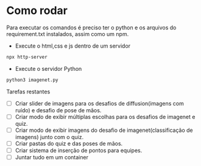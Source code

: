 # Como rodar
Para executar os comandos é preciso ter o python e os arquivos do requirement.txt instalados, assim como um npm.

- Execute o html,css e js dentro de um servidor

```bash
npx http-server
```

- Execute o servidor Python
```bash
python3 imagenet.py
```

Tarefas restantes
- [ ] Criar slider de imagens para os desafios de diffusion(imagens com ruído) e desafio de pose de mãos.
- [ ] Criar modo de exibir múltiplas escolhas para os desafios de imagenet e quiz.
- [ ] Criar modo de exibir imagens do desafio de imagenet(classificação de imagens) junto com o quiz.
- [ ] Criar pastas do quiz e das poses de mãos.
- [ ] Criar sistema de inserção de pontos para equipes.
- [ ] Juntar tudo em um container